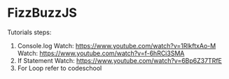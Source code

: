 # FizzBuzzJS

Tutorials steps:

1. Console.log
	Watch: https://www.youtube.com/watch?v=1RlkftxAo-M 	
	Watch: https://www.youtube.com/watch?v=f-6hRCi3SMA
2. If Statement 
	Watch: https://www.youtube.com/watch?v=6Bp6Z37TRfE
3. For Loop
	refer to codeschool 

